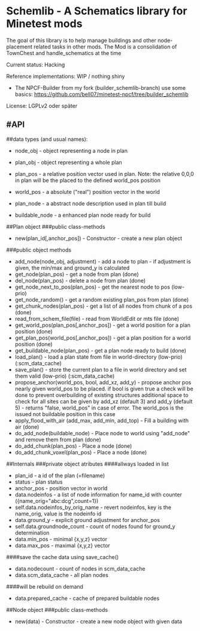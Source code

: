 # Schemlib - A Schematics library for Minetest mods

The goal of this library is to help manage buildings and other node-placement related tasks in other mods.
The Mod is a consolidation of TownChest and handle_schematics at the time

Current status: Hacking

Reference implementations: WIP / nothing shiny
  - The NPCF-Builder from my fork (builder_schemlib-branch) use some basics:
  https://github.com/bell07/minetest-npcf/tree/builder_schemlib

License: LGPLv2 oder später

#API
----

##data types (and usual names):
  - node_obj  - object representing a node in plan
  - plan_obj  - object representing a whole plan
  - plan_pos  - a relative position vector used in plan. Note: the relative 0,0,0 in plan will be the placed to the defined world_pos position
  - world_pos - a absolute ("real") position vector in the world

  - plan_node - a abstract node description used in plan till build
  - buildable_node - a enhanced plan node ready for build

##Plan object
###public class-methods 
  - new(plan_id[,anchor_pos])    - Constructor - create a new plan object

###public object methods
  - add_node(node_obj, adjustment)  - add a node to plan - if adjustment is given, the min/max and ground_y is calculated
  - get_node(plan_pos)             - get a node from plan (done)
  - del_node(plan_pos)             - delete a node from plan (done)
  - get_node_next_to_pos(plan_pos) - get the nearest node to pos (low-prio)
  - get_node_random()              - get a random existing plan_pos from plan (done)
  - get_chunk_nodes(plan_pos)      - get a list of all nodes from chunk of a pos (done)
  - read_from_schem_file(file)     - read from WorldEdit or mts file (done)
  - get_world_pos(plan_pos[,anchor_pos]) - get a world position for a plan position (done)
  - get_plan_pos(world_pos[,anchor_pos]) - get a plan position for a world position (done)
  - get_buildable_node(plan_pos)   - get a plan node ready to build (done)
  - load_plan()                    - load a plan state from file in world-directory (low-prio) (:scm_data_cache)
  - save_plan()                    - store the current plan to a file in world directory and set them valid (low-prio) (:scm_data_cache)
  - propose_anchor(world_pos, bool, add_xz, add_y)
                                   - propose anchor pos nearly given world_pos to be placed.
                                     if bool is given true a check will be done to prevent overbuilding of existing structures
                                     additional space to check for all sites can be given by add_xz (default 3) and add_y (default 5)
                                   - returns "false, world_pos" in case of error. The world_pos is the issued not buildable position in this case
  - apply_flood_with_air
       (add_max, add_min, add_top) - Fill a building with air (done)
  - do_add_node(buildable_node)    - Place node to world using "add_node" and remove them from plan (done)
  - do_add_chunk(plan_pos)         - Place a node (done)
  - do_add_chunk_voxel(plan_pos)   - Place a node (done)

##Internals
###private object atributes
####allways loaded in list
  - plan_id    - a id of the plan (=filename)
  - status     - plan status
  - anchor_pos - position vector in world
  - data.nodeinfos      - a list of node information for name_id with counter ({name_orig="abc:dcg",count=1})
  - self.data.nodeinfos_by_orig_name - revert nodeinfos, key is the name_orig, value is the nodeinfo id
  - data.ground_y       - explicit ground adjustment for anchor_pos
  - self.data.groundnode_count - count of nodes found for ground_y determination
  - data.min_pos        - minimal {x,y,z} vector
  - data.max_pos        - maximal {x,y,z} vector

####save the cache data using save_cache()
  - data.nodecount      - count of nodes in scm_data_cache
  - data.scm_data_cache - all plan nodes

####will be rebuild on demand
  - data.prepared_cache - cache of prepared buildable nodes


##Node object
###public class-methods 
  - new(data)    - Constructor - create a new node object with given data
 
